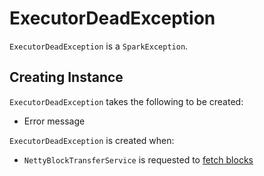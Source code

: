 # ExecutorDeadException

`ExecutorDeadException` is a `SparkException`.

## Creating Instance

`ExecutorDeadException` takes the following to be created:

* <span id="message"> Error message

`ExecutorDeadException` is created when:

* `NettyBlockTransferService` is requested to [fetch blocks](storage/NettyBlockTransferService.md#fetchBlocks)
